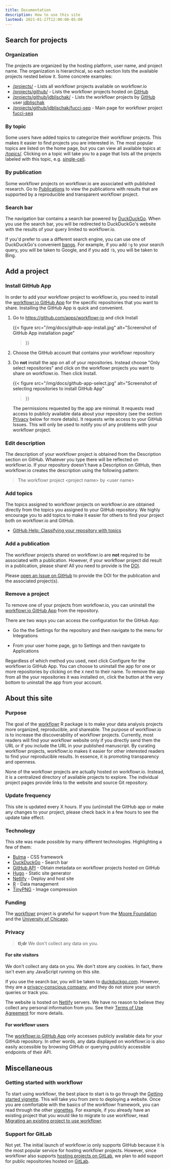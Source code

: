 ```yaml
---
title: Documentation
description: How to use this site
lastmod: 2021-01-27T12:00:00-05:00
---
```


## Search for projects

### Organization

The projects are organized by the hosting platform, user name, and project name.
The organization is hierarchical, so each section lists the available projects
nested below it. Some concrete examples:

* [/projects/](/projects/) -
    Lists all workflowr projects available on workflowr.io
* [/projects/github/](/projects/github/) -
    Lists the workflowr projects hosted on [GitHub][]
* [/projects/github/jdblischak/](/projects/github/jdblischak/) -
    Lists the workflowr projects by [GitHub][] user [jdblischak][]
* [/projects/github/jdblischak/fucci-seq](/projects/github/jdblischak/fucci-seq) -
    Main page for workflowr project [fucci-seq][]

[GitHub]: https://github.com/
[jdblischak]: https://github.com/jdblischak/
[fucci-seq]: https://github.com/jdblischak/fucci-seq

### By topic

Some users have added topics to categorize their workflowr projects. This makes
it easier to find projects you are interested in. The most popular topics are
listed on the home page, but you can view all available topics at
[/topics/](/topics/). Clicking on a topic will take you to a page that lists all
the projects labeled with this topic, e.g. [single-cell](/topics/single-cell/).

### By publication

Some workflowr projects on workflowr.io are associated with published research.
Go to [Publications](/publications/) to view the publications with results that
are supported by a reproducible and transparent workflowr project.

### Search bar

The navigation bar contains a search bar powered by [DuckDuckGo][]. When you use
the search bar, you will be redirected to DuckDuckGo's website with the results
of your query limited to workflowr.io.

[DuckDuckGo]: https://duckduckgo.com/

If you'd prefer to use a different search engine, you can use one of
DuckDuckGo's convenient [bangs][]. For example, if you add `!g` to your search
query, you will be taken to Google, and if you add `!b`, you will be taken to
Bing.

[bangs]: https://duckduckgo.com/bang

## Add a project

### Install GitHub App

In order to add your workflowr project to workflowr.io, you need to install the
[workflowr.io GitHub App][github-app] for the specific repositories that you
want to share. Installing the GitHub App is quick and convenient.

[github-app]: https://github.com/apps/workflowr-io

1. Go to https://github.com/apps/workflowr-io and click Install

   {{< figure
     src="/img/docs/github-app-install.jpg"
     alt="Screenshot of GitHub App installation page"
   >}}

1. Choose the GitHub account that contains your workflowr repository

1. Do **not** install the app on all of your repositories. Instead choose "Only
   select repositories" and click on the workflowr projects you want to share on
   workflowr.io. Then click Install.

   {{< figure
     src="/img/docs/github-app-select.jpg"
     alt="Screenshot of selecting repositories to install GitHub App"
   >}}

   The permissions requested by the app are minimal. It requests read access to
   publicly available data about your repository (see the section
   [Privacy](#privacy) below for more details). It requests write access to your
   GitHub Issues. This will only be used to notify you of any problems with your
   workflowr project.

### Edit description

The description of your workflowr project is obtained from the Description section on GitHub. Whatever you type there will be reflected on workflowr.io. If your repository doesn't have a Description on GitHub, then workflowr.io creates the description using the following pattern:

> The workflowr project \<project name\> by \<user name\>

### Add topics

The topics assigned to workflowr projects on workflowr.io are obtained directly from the topics you assigned to your GitHub repository. We highly encourage you to add topics to make it easier for others to find your project both on workflowr.io and GitHub.

* [GitHub Help: Classifying your repository with topics](https://docs.github.com/en/free-pro-team@latest/github/administering-a-repository/classifying-your-repository-with-topics)

### Add a publication

The workflowr projects shared on workflowr.io are **not** required to be
associated with a publication. However, if your workflowr project did result in
a publication, please share! All you need to provide is the [DOI][].

[DOI]: https://en.wikipedia.org/wiki/Digital_object_identifier

Please [open an Issue on GitHub][issue-publication] to provide the DOI for the
publication and the associated project(s).

[issue-publication]: https://github.com/workflowr/workflowr.io/issues/new?assignees=jdblischak&labels=publication&template=publication.md

### Remove a project

To remove one of your projects from workflowr.io, you can uninstall the
[workflowr.io GitHub App][github-app] from the repository.

There are two ways you can access the configuration for the GitHub App:

* Go the the Settings for the repository and then navigate to the menu for Integrations

* From your user home page, go to Settings and then navigate to Applications

Regardless of which method you used, next click Configure for the workflowr.io
GitHub App. You can choose to uninstall the app for one or more repositories by
clicking on the `X` next to their name. To remove the app from all the your
repositories it was installed on, click the button at the very bottom to
uninstall the app from your account.

## About this site

### Purpose

The goal of the [workflowr][] R package is to make your data analysis projects
more organized, reproducible, and shareable. The purpose of workflowr.io is to
increase the discoverability of workflowr projects. Currently, most readers will
find your workflowr website only if you directly send them the URL or if you
include the URL in your published manuscript. By curating workflowr projects,
workflowr.io makes it easier for other interested readers to find your
reproducible results. In essence, it is promoting transparency and openness.

[workflowr]: https://jdblischak.github.io/workflowr/

None of the workflowr projects are actually hosted on workflowr.io. Instead, it
is a centralized directory of available projects to explore. The individual
project pages provide links to the website and source Git repository.

### Update frequency

This site is updated every X hours. If you (un)install the GitHub app or make
any changes to your project, please check back in a few hours to see the update
take effect.

### Technology

This site was made possible by many different technologies. Highlighting a few
of them:

* [Bulma](https://bulma.io/) - CSS framework
* [DuckDuckGo](https://duckduckgo.com/) - Search bar
* [GitHub API](https://docs.github.com/v3/) - Obtain metadata on workflowr projects hosted on GitHub
* [Hugo](https://gohugo.io/) - Static site generator
* [Netlify][] - Deploy and host site
* [R](https://www.r-project.org/) - Data management
* [TinyPNG](https://tinypng.com/) - Image compression

[Netlify]: https://www.netlify.com/

### Funding

The [workflowr][] project is grateful for support from the [Moore
Foundation][moore] and the [University of Chicago][uchicago].

[moore]: https://www.moore.org/
[uchicago]: https://www.uchicago.edu/

### Privacy

> **tl;dr** We don't collect any data on you.

#### For site visitors

We don't collect any data on you. We don't store any cookies. In fact, there
isn't even any JavaScript running on this site.

If you use the search bar, you will be taken to
[duckduckgo.com](https://duckduckgo.com/). However, they are a
[privacy-conscious company](https://duckduckgo.com/about), and they do not store
your search queries or track you.

The website is hosted on [Netlify][] servers. We have no reason to believe they
collect any personal information from you. See their [Terms of Use
Agreement][netlify-toc] for more details.

[netlify-toc]: https://www.netlify.com/legal/terms-of-use/

#### For workflowr users

The [workflowr.io GitHub App][github-app] only accesses publicly available data
for your GitHub repository. In other words, any data displayed on workflowr.io
is also easily accessible by browsing GitHub or querying publicly accessible
endpoints of their API.

## Miscellaneous

### Getting started with workflowr

To start using workflowr, the best place to start is to go through the [Getting
started vignette][getting-started]. This will take you from zero to deploying a
website. Once you are comfortable with the basics of the workflowr framework,
you can read through the other [vignettes][]. For example, if you already have
an existing project that you would like to migrate to use workflowr, read
[Migrating an existing project to use workflowr][migrating].

[getting-started]: https://jdblischak.github.io/workflowr/articles/wflow-01-getting-started.html
[vignettes]: https://jdblischak.github.io/workflowr/articles/index.html
[migrating]: https://jdblischak.github.io/workflowr/articles/wflow-03-migrating.html

### Support for GitLab

Not yet. The initial launch of workflowr.io only supports GitHub because it is
the most popular service for hosting workflowr projects. However, since
workflowr also supports [hosting projects on GitLab][hosting-with-gitlab], we
plan to add support for public repositories hosted on [GitLab][].

[GitLab]: https://about.gitlab.com/
[hosting-with-gitlab]: https://jdblischak.github.io/workflowr/articles/wflow-06-gitlab.html
